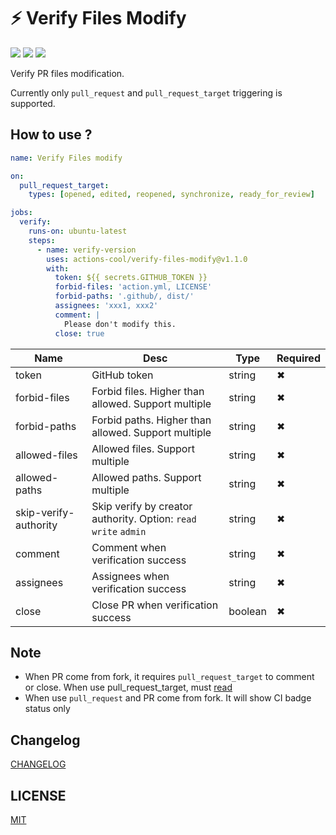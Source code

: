 # ⚡ Verify Files Modify

![](https://img.shields.io/github/workflow/status/actions-cool/verify-files-modify/CI?style=flat-square)
[![](https://img.shields.io/badge/marketplace-verify--files--modify-blueviolet?style=flat-square)](https://github.com/marketplace/actions/verify-files-modify)
[![](https://img.shields.io/github/v/release/actions-cool/verify-files-modify?style=flat-square&color=orange)](https://github.com/actions-cool/verify-files-modify/releases)

Verify PR files modification.

Currently only `pull_request` and `pull_request_target` triggering is supported.

## How to use ?

```yml
name: Verify Files modify

on:
  pull_request_target:
    types: [opened, edited, reopened, synchronize, ready_for_review]

jobs:
  verify:
    runs-on: ubuntu-latest
    steps:
      - name: verify-version
        uses: actions-cool/verify-files-modify@v1.1.0
        with:
          token: ${{ secrets.GITHUB_TOKEN }}
          forbid-files: 'action.yml, LICENSE'
          forbid-paths: '.github/, dist/'
          assignees: 'xxx1, xxx2'
          comment: |
            Please don't modify this.
          close: true
```

| Name | Desc | Type | Required |
| -- | -- | -- | -- |
| token | GitHub token | string | ✖ |
| forbid-files | Forbid files. Higher than allowed. Support multiple | string | ✖ |
| forbid-paths | Forbid paths. Higher than allowed. Support multiple | string | ✖ |
| allowed-files | Allowed files. Support multiple | string | ✖ |
| allowed-paths | Allowed paths. Support multiple | string | ✖ |
| skip-verify-authority | Skip verify by creator authority. Option: `read` `write` `admin` | string | ✖ |
| comment | Comment when verification success | string | ✖ |
| assignees | Assignees when verification success | string | ✖ |
| close | Close PR when verification success | boolean | ✖ |

## Note

- When PR come from fork, it requires `pull_request_target` to comment or close. When use pull_request_target, must [read](https://docs.github.com/en/actions/reference/events-that-trigger-workflows#pull_request_target)
- When use `pull_request` and PR come from fork. It will show CI badge status only

## Changelog

[CHANGELOG](./CHANGELOG.md)

## LICENSE

[MIT](./LICENSE)

